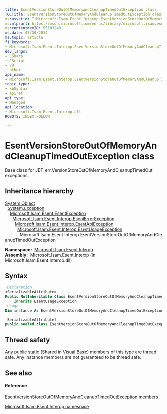 ```yaml
---
title: EsentVersionStoreOutOfMemoryAndCleanupTimedOutException class
TOCTitle: EsentVersionStoreOutOfMemoryAndCleanupTimedOutException class
ms:assetid: T:Microsoft.Isam.Esent.Interop.EsentVersionStoreOutOfMemoryAndCleanupTimedOutException
ms:mtpsurl: https://msdn.microsoft.com/en-us/library/microsoft.isam.esent.interop.esentversionstoreoutofmemoryandcleanuptimedoutexception(v=EXCHG.10)
ms:contentKeyID: 55103240
ms.date: 07/30/2014
ms.topic: article
f1_keywords:
- Microsoft.Isam.Esent.Interop.EsentVersionStoreOutOfMemoryAndCleanupTimedOutException
dev_langs:
- CSharp
- JScript
- VB
- other
api_name: 
- Microsoft.Isam.Esent.Interop.EsentVersionStoreOutOfMemoryAndCleanupTimedOutException
topic_type: 
- kbSyntax
- apiref
api_type: 
- Managed
api_location: 
- Microsoft.Isam.Esent.Interop.dll
ROBOTS: INDEX,FOLLOW

---
```


# EsentVersionStoreOutOfMemoryAndCleanupTimedOutException class

Base class for JET_err.VersionStoreOutOfMemoryAndCleanupTimedOut exceptions.

## Inheritance hierarchy

[System.Object](https://docs.microsoft.com/dotnet/api/system.object?redirectedfrom=MSDN)  
  [System.Exception](https://docs.microsoft.com/dotnet/api/system.exception?redirectedfrom=MSDN)  
    [Microsoft.Isam.Esent.EsentException](dn292088\(v=exchg.10\).md)  
      [Microsoft.Isam.Esent.Interop.EsentErrorException](dn274314\(v=exchg.10\).md)  
        [Microsoft.Isam.Esent.Interop.EsentApiException](dn334231\(v=exchg.10\).md)  
          [Microsoft.Isam.Esent.Interop.EsentUsageException](dn350849\(v=exchg.10\).md)  
            Microsoft.Isam.Esent.Interop.EsentVersionStoreOutOfMemoryAndCleanupTimedOutException  

**Namespace:**  [Microsoft.Isam.Esent.Interop](hh596136\(v=exchg.10\).md)  
**Assembly:**  Microsoft.Isam.Esent.Interop (in Microsoft.Isam.Esent.Interop.dll)

## Syntax

``` vb
'Declaration
<SerializableAttribute> _
Public NotInheritable Class EsentVersionStoreOutOfMemoryAndCleanupTimedOutException _
    Inherits EsentUsageException
'Usage
Dim instance As EsentVersionStoreOutOfMemoryAndCleanupTimedOutException
```

``` csharp
[SerializableAttribute]
public sealed class EsentVersionStoreOutOfMemoryAndCleanupTimedOutException : EsentUsageException
```

## Thread safety

Any public static (Shared in Visual Basic) members of this type are thread safe. Any instance members are not guaranteed to be thread safe.

## See also

#### Reference

[EsentVersionStoreOutOfMemoryAndCleanupTimedOutException members](dn350865\(v=exchg.10\).md)

[Microsoft.Isam.Esent.Interop namespace](hh596136\(v=exchg.10\).md)


